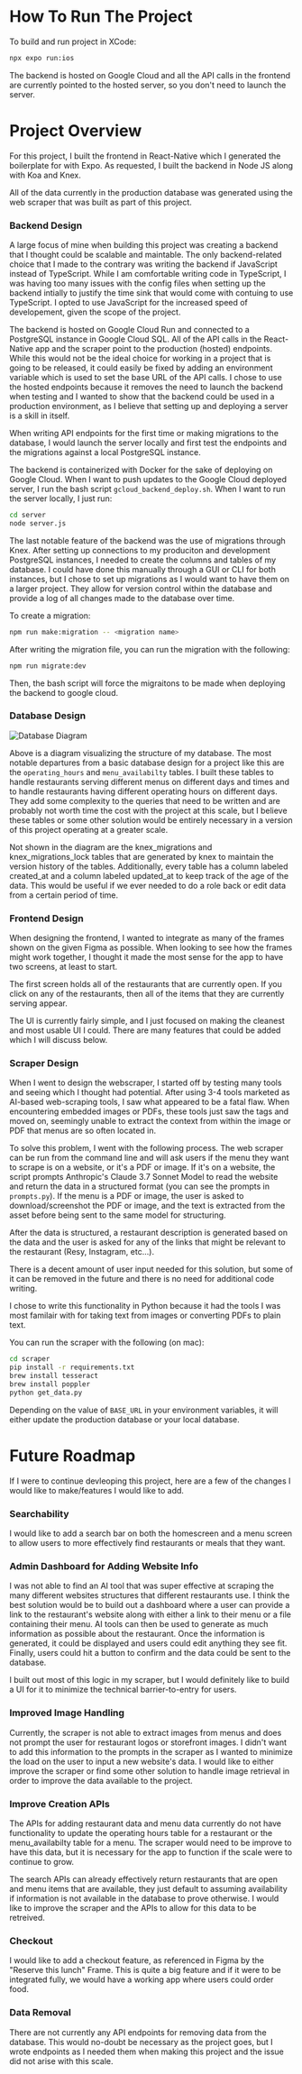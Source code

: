 # How To Run The Project

To build and run project in XCode:

```bash
npx expo run:ios
```

The backend is hosted on Google Cloud and all the API calls in the frontend are currently pointed to the hosted server, so you don't need to launch the server.

# Project Overview

For this project, I built the frontend in React-Native which I generated the boilerplate for with Expo. As requested, I built the backend in Node JS along with Koa and Knex.

All of the data currently in the production database was generated using the web scraper that was built as part of this project.

### Backend Design

A large focus of mine when building this project was creating a backend that I thought could be scalable and maintable. The only backend-related choice that I made to the contrary was writing the backend if JavaScript instead of TypeScript. While I am comfortable writing code in TypeScript, I was having too many issues with the config files when setting up the backend intially to justify the time sink that would come with contuing to use TypeScript. I opted to use JavaScript for the increased speed of developement, given the scope of the project.

The backend is hosted on Google Cloud Run and connected to a PostgreSQL instance in Google Cloud SQL. All of the API calls in the React-Native app and the scraper point to the production (hosted) endpoints. While this would not be the ideal choice for working in a project that is going to be released, it could easily be fixed by adding an environment variable which is used to set the base URL of the API calls. I chose to use the hosted endpoints because it removes the need to launch the backend when testing and I wanted to show that the backend could be used in a production environment, as I believe that setting up and deploying a server is a skill in itself.

When writing API endpoints for the first time or making migrations to the database, I would launch the server locally and first test the endpoints and the migrations against a local PostgreSQL instance.

The backend is containerized with Docker for the sake of deploying on Google Cloud. When I want to push updates to the Google Cloud deployed server, I run the bash script `gcloud_backend_deploy.sh`. When I want to run the server locally, I just run:

```bash
cd server
node server.js
```

The last notable feature of the backend was the use of migrations through Knex. After setting up connections to my produciton and development PostgreSQL instances, I needed to create the columns and tables of my database. I could have done this manually through a GUI or CLI for both instances, but I chose to set up migrations as I would want to have them on a larger project. They allow for version control within the database and provide a log of all changes made to the database over time.

To create a migration:

```bash
npm run make:migration -- <migration name>
```

After writing the migration file, you can run the migration with the following:

```bash
npm run migrate:dev
```

Then, the bash script will force the migraitons to be made when deploying the backend to google cloud.

### Database Design

![Database Diagram](/DatabaseDiagram.png)

Above is a diagram visualizing the structure of my database. The most notable departures from a basic database design for a project like this are the `operating_hours` and `menu_availabilty` tables. I built these tables to handle restaurants serving different menus on different days and times and to handle restaurants having different operating hours on different days. They add some complexity to the queries that need to be written and are probably not worth time the cost with the project at this scale, but I believe these tables or some other solution would be entirely necessary in a version of this project operating at a greater scale.

Not shown in the diagram are the knex_migrations and knex_migrations_lock tables that are generated by knex to maintain the version history of the tables. Additionally, every table has a column labeled created_at and a column labeled updated_at to keep track of the age of the data. This would be useful if we ever needed to do a role back or edit data from a certain period of time.

### Frontend Design

When designing the frontend, I wanted to integrate as many of the frames shown on the given Figma as possible. When looking to see how the frames might work together, I thought it made the most sense for the app to have two screens, at least to start.

The first screen holds all of the restaurants that are currently open. If you click on any of the restaurants, then all of the items that they are currently serving appear.

The UI is currently fairly simple, and I just focused on making the cleanest and most usable UI I could. There are many features that could be added which I will discuss below.

### Scraper Design

When I went to design the webscraper, I started off by testing many tools and seeing which I thought had potential. After using 3-4 tools marketed as AI-based web-scraping tools, I saw what appeared to be a fatal flaw. When encountering embedded images or PDFs, these tools just saw the tags and moved on, seemingly unable to extract the context from within the image or PDF that menus are so often located in.

To solve this problem, I went with the following process. The web scraper can be run from the command line and will ask users if the menu they want to scrape is on a website, or it's a PDF or image. If it's on a website, the script prompts Anthropic's Claude 3.7 Sonnet Model to read the website and return the data in a structured format (you can see the prompts in `prompts.py`). If the menu is a PDF or image, the user is asked to download/screenshot the PDF or image, and the text is extracted from the asset before being sent to the same model for structuring.

After the data is structured, a restaurant description is generated based on the data and the user is asked for any of the links that might be relevant to the restaurant (Resy, Instagram, etc...).

There is a decent amount of user input needed for this solution, but some of it can be removed in the future and there is no need for additional code writing.

I chose to write this functionality in Python because it had the tools I was most familair with for taking text from images or converting PDFs to plain text.

You can run the scraper with the following (on mac):

```bash
cd scraper
pip install -r requirements.txt
brew install tesseract
brew install poppler
python get_data.py
```

Depending on the value of `BASE_URL` in your environment variables, it will either update the production database or your local database.

# Future Roadmap

If I were to continue devleoping this project, here are a few of the changes I would like to make/features I would like to add.

### Searchability

I would like to add a search bar on both the homescreen and a menu screen to allow users to more effectively find restaurants or meals that they want.

### Admin Dashboard for Adding Website Info

I was not able to find an AI tool that was super effective at scraping the many different websites structures that different restaurants use. I think the best solution would be to build out a dashboard where a user can provide a link to the restaurant's website along with either a link to their menu or a file containing their menu. AI tools can then be used to generate as much information as possible about the restaurant. Once the information is generated, it could be displayed and users could edit anything they see fit. Finally, users could hit a button to confirm and the data could be sent to the database.

I built out most of this logic in my scraper, but I would definitely like to build a UI for it to minimize the technical barrier-to-entry for users.

### Improved Image Handling

Currently, the scraper is not able to extract images from menus and does not prompt the user for restaurant logos or storefront images. I didn't want to add this information to the prompts in the scraper as I wanted to minimize the load on the user to input a new website's data. I would like to either improve the scraper or find some other solution to handle image retrieval in order to improve the data available to the project.

### Improve Creation APIs

The APIs for adding restaurant data and menu data currently do not have functionality to update the operating hours table for a restaurant or the menu_availabilty table for a menu. The scraper would need to be improve to have this data, but it is necessary for the app to function if the scale were to continue to grow.

The search APIs can already effectively return restaurants that are open and menu items that are available, they just default to assuming availability if information is not available in the database to prove otherwise. I would like to improve the scraper and the APIs to allow for this data to be retreived.

### Checkout

I would like to add a checkout feature, as referenced in Figma by the "Reserve this lunch" Frame. This is quite a big feature and if it were to be integrated fully, we would have a working app where users could order food.

### Data Removal

There are not currently any API endpoints for removing data from the database. This would no-doubt be necessary as the project goes, but I wrote endpoints as I needed them when making this project and the issue did not arise with this scale.
